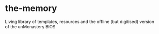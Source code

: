 # the-memory
Living library of templates, resources and the offline (but digitised) version of the unMonastery BIOS
